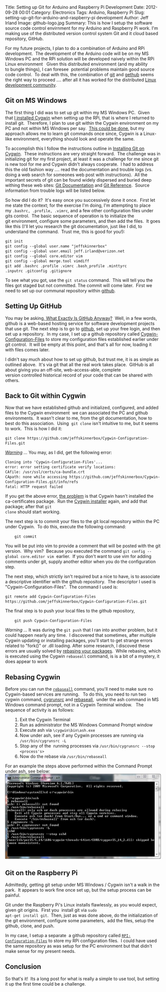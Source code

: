 Title: Setting up Git for Arduino and Raspberry Pi Development
Date: 2012-09-28 00:01
Category: Electronics
Tags: Arduino, Raspberry Pi
Slug: setting-up-git-for-arduino-and-raspberry-pi development
Author: Jeff Irland
Image: github-logo.jpg
Summary: This is how I setup the software source code control envirnment for my Arduino and Raspberry Pi work. I'm making use of the distributed version control system Git and it cloud based repository, GitHub.

For my future projects, I plan to do a combination of Arduino and RPi development.  The development of the Arduino code will be on my MS Windows PC and the RPi solution will be developed naively within the RPi Linux environment   Given this distributed environment (and my ability to bungle things), I can foresee  potential problems maintain good source code control.  To deal with this, the combination of <a href="http://git-scm.com/">git</a> and <a href="https://github.com/">gethub</a> seems the right way to proceed .... after all it has worked for the distributed <a href="http://git-scm.com/book/en/Getting-Started-A-Short-History-of-Git">Linux development community</a>.
<h2>Git on MS Windows</h2>
The first thing I did was to set up git within my MS Windows PC.  Given that <a href="http://jeffskinnerbox.wordpress.com/2012/09/09/raspberry-pi-has-arrived/">I installed Cygwin</a> when setting up the RPi, that is where I returned to install git.  Therefore, I plan to use git within the Cygwin environment on my PC and not within MS Windows per say.  <a href="http://git-scm.com/downloads">This could be done</a>, but my approach allows me to learn git commands once since, Cygwin is a Linux-like environment, everything should look and operate the same.

To accomplish this I follow the instructions outline in <a href="http://www.celinio.net/techblog/?p=818">Installing Git on Cygwin</a>.  These instructions are very straight forward.  The challenge was in initializing git for my first project, at least it was a challenge for me since git is new tool for me and Cygwin didn't always cooperate.  I had to address this the old fashion way .... read the documentation and trouble logs (vs. doing a web search for someones web post with instructions).  All the important secrets of git can be found widely dispersed and buried deep withing these web sites: <a href="http://git-scm.com/documentation">Git Documentation</a> and <a href="http://gitref.org/index.html">Git Reference</a>.  Source information from trouble logs will be listed below.

So how did I do it?  It's easy once you successively done it once.  First let me state the context; for the exercise I'm doing, I'm attempting to place my <code>.bashrc, .profile, .vimrc</code>, and a few other configuration files under gits control.  The basic sequence of operation is to initialize the git environment, configure some parameters, and then add the files.  It goes like this (I'll let you research the git documentation, just like I did, to understand the command.  Trust me, this is good for you!):
<p style="padding-left:30px;">

```shell
git init
git config --global user.name "jeffskinnerbox"
git config --global user.email jeff.irland@verizon.net
git config --global core.editor vim
git config --global merge.tool vimdiff
git add .bashrc .profile .vimrc .bash_profile .minttyrc .inputrc .gitconfig .gitignore
```

To see what you got, use the <code>git status</code> command.  This will tell you the files got staged but not committed. The commit will come later.  First we need to set up our communal repository within <a href="https://github.com/">github</a>.
<h2>Setting Up GitHub</h2>
You may be asking,<a href="http://techcrunch.com/2012/07/14/what-exactly-is-github-anyway/"> What Exactly Is GitHub Anyway?</a>  Well, in a few words, github is a web-based hosting service for software development projects that use git. The next step is to go to <a href="https://github.com/">github</a>, set up your free login, and then set up a repository.  In my case, I set up a github repository called <a href="https://github.com/jeffskinnerbox/Cygwin-Configuration-Files">Cygwin-Configuration-Files</a> to store my configuration files established earlier under git control.  It will be empty at this point, and that's all for now, loading it with files comes later.

I didn't say much about how to set up github, but trust me, it is as simple as outlined above.  It's via git that all the real work takes place.  GitHub is all about giving you an off-site, web-access-able, complete version controlled historical record of your code that can be shared with others.
<h2>Back to Git within Cygwin</h2>
Now that we have established github and initialized, configured, and added files to the Cygwin environment  we can associated the PC and github environments.  It wasn't clear to me, from the git documentation, how to best do this association.  Using  <code>git clone</code> isn't intuitive to me, but it seems to work.  This is how I did it:

```shell
git clone https://github.com/jeffskinnerbox/Cygwin-Configuration-Files.git
```

<em><span style="text-decoration:underline;">Warning</span> ...</em> You may, as I did, get the following error:

```
Cloning into 'Cygwin-Configuration-Files'...
error: error setting certificate verify locations:
CAfile: /usr/ssl/certs/ca-bundle.crt
CApath: none while accessing https://github.com/jeffskinnerbox/Cygwin-Configuration-Files.git/info/refs
fatal: HTTP request failed
```

If you get the above error, <a href="http://codeforthesoul.blogspot.com/2012/09/git-error-about-missing-certificates-on.html">the problem</a> is that Cygwin hasn't installed the ca-certificates package.  Run the <a href="http://www.cygwin.com/install.html">Cygwin installer</a> again, and add that package; after that <code>git clone</code> should start working.

The next step is to commit your files to the git local repository within the PC under Cygwin.  To do this, execute the following command:
<p style="padding-left:30px;"><code>git commit</code></p>
You will be put into vim to provide a comment that will be posted with the git version.  Why vim?  Because you executed the command <code>git config --global core.editor vim</code>  earlier.  If you don't want to use vim for adding comments under git, supply another editor when you do the configuration step.

The next step, which strictly isn't required but a nice to have, is to associate a descriptive identifier with the github repository.  The descriptor I used is "Cygwin-Configuration-Files".  The command I used is:

```shell
git remote add Cygwin-Configuration-Files https://github.com/jeffskinnerbox/Cygwin-Configuration-Files.git
```

The final step is to push your local files to the github repository,
<p style="padding-left:30px;"><code>git push Cygwin-Configuration-Files</code></p>
<em>Warning ... </em> It was during the <code>git push</code> that I ran into another problem, but it could happen nearly any time.  I discovered that sometimes, after multiple Cygwin updating or installing packages, you'll start to get strange errors related to "fork()" or .dll loading. After some research, I discoved these errors are usually solved by <a href="http://cygwin.wikia.com/wiki/Rebaseall">rebasing your packages</a>.  While rebasing, which is executed using the Cygwin <code>rebaseall</code> command, is is a bit of a mystery, it does appear to work
<h2>Rebasing Cygwin</h2>
Before you can run the <code><a href="http://inamidst.com/eph/cygwin">rebaseall</a></code> command, you'll need to make sure no Cygwin-based services are running.   To do this, you need to run two cygwin command, <a href="http://cygwin.com/faq/faq.setup.html#faq.setup.uninstall-service">cygrunsrc</a> and <a href="http://superuser.com/questions/194529/cygwin-fatal-error-unable-to-remap-what-does-it-mean">rebaseall</a>,  under the ash command in MS Windows command prompt, not in a Cygwin Terminal window.   The sequence of activity is as follows:
<ol>
<ol>
	<li>Exit the Cygwin Terminal</li>
	<li>Run as administrator the MS Windows Command Prompt window</li>
	<li>Execute ash via <code>\cygwin\bin\ash.exe</code></li>
	<li>Now under ash, see if any Cygwin processes are running via <code>/usr/bin/cygrunsrc -L</code></li>
	<li>Stop any of the  running processes via <code>/usr/bin/cygrunsrc --stop &lt;process's&gt;</code></li>
	<li>Now do the rebase via <code>/usr/bin/rebaseall</code></li>
</ol>
</ol>
For an example the steps above performed within the Command Prompt under ash, see below:

<center>
<a href="http://jeffskinnerbox.files.wordpress.com/2012/09/capture.jpg"><img title="Window Capture of ash, cygrunsrv, rebaseall" alt="window capture" src="/images/ash-run-capture.jpg" width="545" height="275" /></a>
</center>
<h2>Git on the Raspberry Pi</h2>
Admittedly, getting git setup under MS Windows / Cygwin isn't a walk in the park.  It appears to work fine once set up, but the setup process can be painful.

Git under the Raspberry Pi's Linux installs flawlessly, as you would expect, given git origins.  First you  install git via <code>sudo apt-get install git</code>.  Then, just as was done above, do the initialization of the git environment, configure some parameters,  add the files, setup the github, clone, and push.

In my case, I setup a separate  a github repository called <code><a href="https://github.com/jeffskinnerbox/RPI-Configuration-Files">RPI-Configuration-Files</a></code> to store my RPi configuration files.  I could have used the same repository as was setup for the PC environment but that didn't make sense for my present needs.
<h2>Conclusion</h2>
So that's it!  Its a long post for what is really a simple to use tool, but setting it up the first time could be a challenge.
